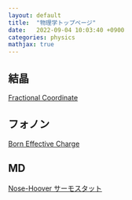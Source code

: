 ```yaml
---
layout: default
title:  "物理学トップページ"
date:   2022-09-04 10:03:40 +0900
categories: physics
mathjax: true
---
```


## 結晶

[Fractional Coordinate](fractional.md)

## フォノン

[Born Effective Charge](Born_effective_charge.md)

## MD

[Nose-Hoover サーモスタット](MD/nose_hoover.md)
